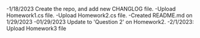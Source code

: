 -1/18/2023 Create the repo, and add new CHANGLOG file.
-Upload Homework1.cs file.
-Upload Homework2.cs file.
-Created README.md on 1/29/2023
-01/29/2023 Update to 'Question 2' on Homework2. 
-2/1/2023: Upload Homework3 file
